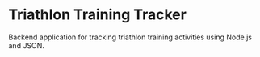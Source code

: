 # Triathlon Training Tracker

Backend application for tracking triathlon training activities using Node.js and JSON.